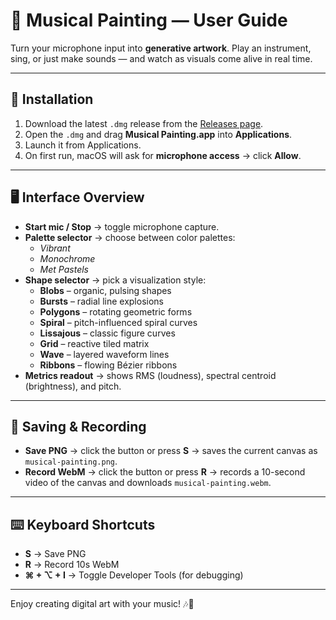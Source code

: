 # 🎨 Musical Painting — User Guide

Turn your microphone input into **generative artwork**. Play an instrument, sing, or just make sounds — and watch as visuals come alive in real time.

---

## 🚀 Installation

1. Download the latest `.dmg` release from the [Releases page](./releases).
2. Open the `.dmg` and drag **Musical Painting.app** into **Applications**.
3. Launch it from Applications.
4. On first run, macOS will ask for **microphone access** → click **Allow**.

---

## 🖥️ Interface Overview

- **Start mic / Stop** → toggle microphone capture.
- **Palette selector** → choose between color palettes:
  - *Vibrant*
  - *Monochrome*
  - *Met Pastels*
- **Shape selector** → pick a visualization style:
  - **Blobs** – organic, pulsing shapes
  - **Bursts** – radial line explosions
  - **Polygons** – rotating geometric forms
  - **Spiral** – pitch-influenced spiral curves
  - **Lissajous** – classic figure curves
  - **Grid** – reactive tiled matrix
  - **Wave** – layered waveform lines
  - **Ribbons** – flowing Bézier ribbons
- **Metrics readout** → shows RMS (loudness), spectral centroid (brightness), and pitch.

---

## 💾 Saving & Recording

- **Save PNG** → click the button or press **S** → saves the current canvas as `musical-painting.png`.
- **Record WebM** → click the button or press **R** → records a 10-second video of the canvas and downloads `musical-painting.webm`.

---

## ⌨️ Keyboard Shortcuts

- **S** → Save PNG  
- **R** → Record 10s WebM  
- **⌘ + ⌥ + I** → Toggle Developer Tools (for debugging)

---

Enjoy creating digital art with your music! 🎶🎨
